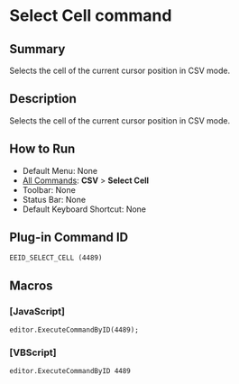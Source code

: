 # Select Cell command

## Summary

Selects the cell of the current cursor position in CSV mode.

## Description

Selects the cell of the current cursor position in CSV mode.

## How to Run

- Default Menu: None
- [All Commands](../tools/all_commands): **CSV** \> **Select Cell**
- Toolbar: None
- Status Bar: None
- Default Keyboard Shortcut: None

## Plug-in Command ID

```
EEID_SELECT_CELL (4489)```

## Macros

### \[JavaScript\]

```
editor.ExecuteCommandByID(4489);
```

### \[VBScript\]

```
editor.ExecuteCommandByID 4489
```
